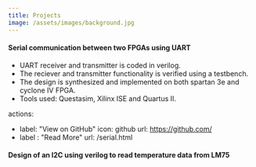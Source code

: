 ```yaml
---
title: Projects
image: /assets/images/background.jpg
---
```


#### Serial communication between two FPGAs using UART
* UART receiver and transmitter is coded in verilog.
* The reciever and transmitter functionality is verified using a testbench.
* The design is synthesized and implemented on both spartan 3e and cyclone IV FPGA.
* Tools used: Questasim, Xilinx ISE and Quartus II.

actions:
  - label: "View on GitHub"
    icon: github
    url: https://github.com/
  - label : "Read More"
    url: /serial.html

#### Design of an I2C using verilog to read temperature data from LM75


